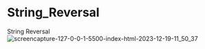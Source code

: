 # String_Reversal
 String Reversal
![screencapture-127-0-0-1-5500-index-html-2023-12-19-11_50_37](https://github.com/Ansh-02/String_Reversal/assets/144118177/d6493469-b8a5-4fa7-bbe6-7d3855ed2df7)
